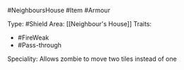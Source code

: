 #NeighboursHouse #Item #Armour 

Type: #Shield
Area: [[Neighbour's House]]
Traits:
- #FireWeak
- #Pass-through

Speciality: Allows zombie to move two tiles instead of one
